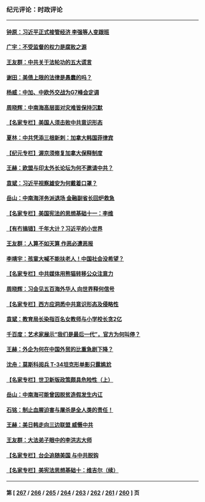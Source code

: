 ### 纪元评论：时政评论
---
#### [钟原：习近平正式接管经济 李强等人变跟班](../../pages/nsc1025/n13996105.md) 
#### [广宇：不受监督的权力是腐败之源](../../pages/nsc1025/n13995726.md) 
#### [王友群：中共关于法轮功的五大谎言](../../pages/nsc1025/n13995123.md) 
#### [谢田：美债上限的法律是愚蠢的吗？](../../pages/nsc1025/n13994599.md) 
#### [杨威：中加、中欧外交战为G7峰会定调](../../pages/nsc1025/n13994413.md) 
#### [周晓辉：中南海高层面对灾难皆保持沉默](../../pages/nsc1025/n13994264.md) 
#### [【名家专栏】美国人须击败中共意识形态](../../pages/nsc1025/n13993076.md) 
#### [夏林：中共凭添三根新刺：加拿大韩国菲律宾](../../pages/nsc1025/n13994260.md) 
#### [【纪元专栏】渥京须修复加拿大保释制度](../../pages/nsc1025/n13994237.md) 
#### [王赫：欧盟与印太外长论坛为何不邀请中共？](../../pages/nsc1025/n13994145.md) 
#### [袁斌：习近平视察雄安为何戴着口罩？](../../pages/nsc1025/n13994171.md) 
#### [岳山：中南海洋务派退场 金融副省长回炉救急](../../pages/nsc1025/n13993890.md) 
#### [【名家专栏】美国宪法的思想基础十一：李维](../../pages/nsc1025/n13993066.md) 
#### [【有冇搞错】千年大计？习近平的小世界](../../pages/nsc1025/n13993867.md) 
#### [王友群：人算不如天算 作恶必遭恶报](../../pages/nsc1025/n13993408.md) 
#### [李靖宇：孩童大喊不能扶老人！中国社会没希望？](../../pages/nsc1025/n13993259.md) 
#### [【名家专栏】中共媒体用熊猫转移公众注意力](../../pages/nsc1025/n13993062.md) 
#### [周晓辉：习会见五百海外华人 向世界释何信号](../../pages/nsc1025/n13993203.md) 
#### [【名家专栏】西方应洞悉中共意识形态及侵略性](../../pages/nsc1025/n13993063.md) 
#### [袁斌：教育局长染指百名女教师与小学校长贪2亿](../../pages/nsc1025/n13992821.md) 
#### [千百度：艺术家展示“我们是最后一代”，官方为何叫停？](../../pages/nsc1025/n13992849.md) 
#### [王赫：外企为何在中国外贸的比重急剧下降？](../../pages/nsc1025/n13992506.md) 
#### [沈舟：莫斯科阅兵 T-34坦克形单影只露尴尬](../../pages/nsc1025/n13992601.md) 
#### [【名家专栏】世卫新版政策颇具危险性（上）](../../pages/nsc1025/n13990389.md) 
#### [岳山：中南海可能曾因脱贫造假发生内讧](../../pages/nsc1025/n13991795.md) 
#### [石铭：制止血腥迫害与屠杀是全人类的责任！](../../pages/nsc1025/n13991914.md) 
#### [王赫：美日韩走向三边联盟 威慑中共](../../pages/nsc1025/n13991733.md) 
#### [王友群：大法弟子眼中的李洪志大师](../../pages/nsc1025/n13989878.md) 
#### [【名家专栏】台企追随美国 与中共脱钩](../../pages/nsc1025/n13988965.md) 
#### [【名家专栏】美宪法思想基础十：维吉尔（续）](../../pages/nsc1025/n13991309.md) 

---
#### 第 [ [267](./267.md) / [266](./266.md) / [265](./265.md) / [264](./264.md) / [263](./263.md) / [262](./262.md) / [261](./261.md) / [260](./260.md) ] 页
